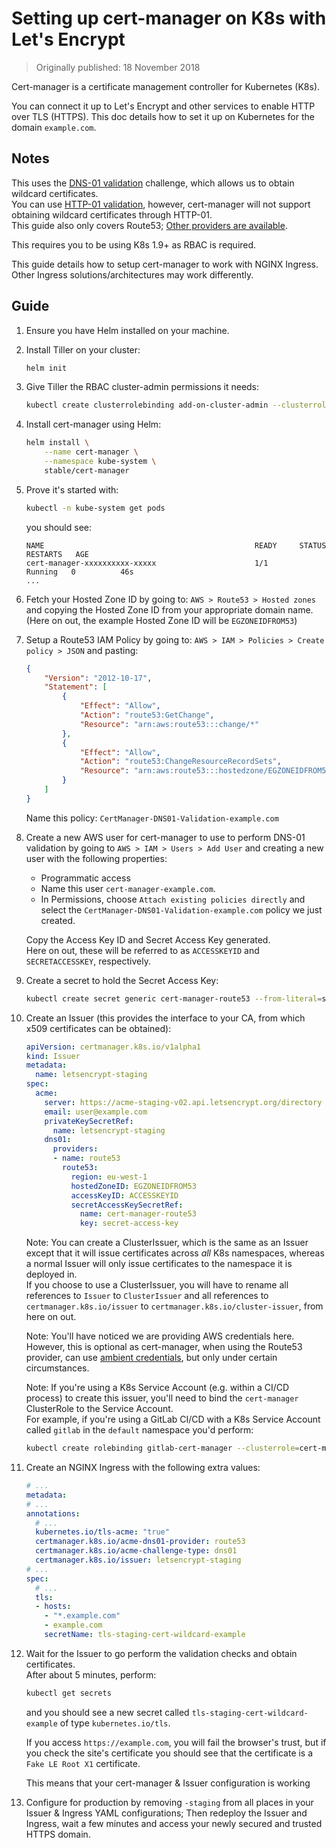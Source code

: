 # Setting up cert-manager on K8s with Let's Encrypt

> Originally published: 18 November 2018

Cert-manager is a certificate management controller for Kubernetes (K8s).

You can connect it up to Let's Encrypt and other services to enable HTTP over TLS (HTTPS). This doc details how to set
it up on Kubernetes for the domain `example.com`.

## Notes

This uses the [DNS-01 validation](http://docs.cert-manager.io/en/latest/reference/issuers/acme/dns01.html) challenge,
which allows us to obtain wildcard certificates.  
You can use [HTTP-01 validation](http://docs.cert-manager.io/en/latest/reference/issuers/acme/http01.html), however,
cert-manager will not support obtaining wildcard certificates through HTTP-01.  
This guide also only covers
Route53; [Other providers are available](http://docs.cert-manager.io/en/latest/reference/issuers/acme/dns01.html#supported-dns01-providers).

This requires you to be using K8s 1.9+ as RBAC is required.

This guide details how to setup cert-manager to work with NGINX Ingress. Other Ingress solutions/architectures may work
differently.

## Guide

1. Ensure you have Helm installed on your machine.

2. Install Tiller on your cluster:

   ```bash
   helm init
   ```

3. Give Tiller the RBAC cluster-admin permissions it needs:

   ```bash
   kubectl create clusterrolebinding add-on-cluster-admin --clusterrole=cluster-admin --serviceaccount=kube-system:default
   ```

4. Install cert-manager using Helm:

   ```bash
   helm install \
       --name cert-manager \
       --namespace kube-system \
       stable/cert-manager
   ```

5. Prove it's started with:

   ```bash
   kubectl -n kube-system get pods
   ```

   you should see:

   ```
   NAME                                               READY     STATUS    RESTARTS   AGE
   cert-manager-xxxxxxxxxx-xxxxx                      1/1       Running   0          46s
   ...
   ```

6. Fetch your Hosted Zone ID by going to: `AWS > Route53 > Hosted zones` and copying the Hosted Zone ID from your
   appropriate domain name. (Here on out, the example Hosted Zone ID will be `EGZONEIDFROM53`)

7. Setup a Route53 IAM Policy by going to: `AWS > IAM > Policies > Create policy > JSON` and pasting:

   ```json
   {
       "Version": "2012-10-17",
       "Statement": [
           {
               "Effect": "Allow",
               "Action": "route53:GetChange",
               "Resource": "arn:aws:route53:::change/*"
           },
           {
               "Effect": "Allow",
               "Action": "route53:ChangeResourceRecordSets",
               "Resource": "arn:aws:route53:::hostedzone/EGZONEIDFROM53"
           }
       ]
   }
   ```

   Name this policy: `CertManager-DNS01-Validation-example.com`

8. Create a new AWS user for cert-manager to use to perform DNS-01 validation by going to `AWS > IAM > Users > Add User`
   and creating a new user with the following properties:
	- Programmatic access
	- Name this user `cert-manager-example.com`.
	- In Permissions, choose `Attach existing policies directly` and select the
	  `CertManager-DNS01-Validation-example.com` policy we just created.

   Copy the Access Key ID and Secret Access Key generated.  
   Here on out, these will be referred to as `ACCESSKEYID` and `SECRETACCESSKEY`, respectively.

9. Create a secret to hold the Secret Access Key:

   ```bash
   kubectl create secret generic cert-manager-route53 --from-literal=secret-access-key=SECRETACCESSKEY
   ```

10. Create an Issuer (this provides the interface to your CA, from which x509 certificates can be obtained):

	```yaml
	apiVersion: certmanager.k8s.io/v1alpha1
	kind: Issuer
	metadata:
	  name: letsencrypt-staging
	spec:
	  acme:
		server: https://acme-staging-v02.api.letsencrypt.org/directory
		email: user@example.com
		privateKeySecretRef:
		  name: letsencrypt-staging
		dns01:
		  providers:
		  - name: route53
			route53:
			  region: eu-west-1
			  hostedZoneID: EGZONEIDFROM53
			  accessKeyID: ACCESSKEYID
			  secretAccessKeySecretRef:
				name: cert-manager-route53
				key: secret-access-key
	```

	Note: You can create a ClusterIssuer, which is the same as an Issuer except that it will issue certificates across
	_all_ K8s namespaces, whereas a normal Issuer will only issue certificates to the namespace it is deployed in.  
	If you choose to use a ClusterIssuer, you will have to rename all references to `Issuer` to `ClusterIssuer` and all
	references to `certmanager.k8s.io/issuer` to `certmanager.k8s.io/cluster-issuer`, from here on out.

	Note: You'll have noticed we are providing AWS credentials here. However, this is optional as cert-manager, when
	using the Route53 provider, can
	use [ambient credentials](http://docs.cert-manager.io/en/latest/reference/issuers.html#ambient-credentials), but
	only under certain circumstances.

	Note: If you're using a K8s Service Account (e.g. within a CI/CD process) to create this issuer, you'll need to bind
	the `cert-manager` ClusterRole to the Service Account.  
	For example, if you're using a GitLab CI/CD with a K8s Service Account called `gitlab` in the `default` namespace
	you'd perform:

	```bash
	kubectl create rolebinding gitlab-cert-manager --clusterrole=cert-manager --serviceaccount=default:gitlab
	```

11. Create an NGINX Ingress with the following extra values:

	```yaml
	# ...
	metadata:
	# ...
	annotations:
	  # ...
	  kubernetes.io/tls-acme: "true"
	  certmanager.k8s.io/acme-dns01-provider: route53
	  certmanager.k8s.io/acme-challenge-type: dns01
	  certmanager.k8s.io/issuer: letsencrypt-staging
	# ...
	spec:
	  # ...
	  tls:
	  - hosts:
		- "*.example.com"
		- example.com
		secretName: tls-staging-cert-wildcard-example
	```

12. Wait for the Issuer to go perform the validation checks and obtain certificates.  
	After about 5 minutes, perform:

	```bash
	kubectl get secrets
	```

	and you should see a new secret called `tls-staging-cert-wildcard-example` of type `kubernetes.io/tls`.

	If you access `https://example.com`, you will fail the browser's trust, but if you check the site's certificate you
	should see that the certificate is a `Fake LE Root X1` certificate.

	This means that your cert-manager & Issuer configuration is working

13. Configure for production by removing `-staging` from all places in your Issuer & Ingress YAML configurations; Then
	redeploy the Issuer and Ingress, wait a few minutes and access your newly secured and trusted HTTPS domain.
